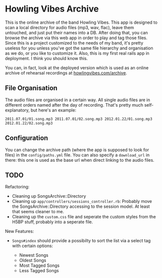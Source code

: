 # Howling Vibes Archive

This is the online archive of the band Howling Vibes. This app is designed to
scan a local directory for audio files (mp3, wav, flac), leave them untouched,
and just put their names into a DB. After doing that, you can browse the archive
via this web app in order to play and tag those files. Since this is a project
customized to the needs of my band, it's pretty useless for you unless you've
got the same file hierarchy and organisation as we do, or you like to customize
it. Also, this is my first real rails app in deployment. I think you should know
this.

You can, in fact, look at the deployed version which is used as an online
archive of rehearsal recordings at [howlingvibes.com/archive](www.howlingvibes.com/archive).

## File Organisation

The audio files are organised in a certain way. All single audio files are in
different orders named after the day of recording. That's pretty much
self-explanatory, but here's an example:

`2011.07.01/01.song.mp3
2011.07.01/02.song.mp3
2012.01.22/01.song.mp3
2012.01.22/02.song.mp3`

## Configuration

You can change the archive path (where the app is supposed to look for files) in
the `config/paths.yml` file. You can also specify a `download_url` in there:
this one is used as the base url when direct linking to the audio files.

## TODO

Refactoring: 

- Cleaning up SongsArchive::Directory
- Cleaning up `app/controllers/sessions_controller.rb`: Probably move the
  SongsArchive::Directory accessing to the session model. At least that seems
  cleaner to me.
- Cleaning up the `custom.css` file and seperate the custom styles from the H5BP
  stuff, probably into a seperate file.

New Features: 

- `Songs#index` should provide a possibilty to sort the list via a select tag with
  certain options: 

  - Newest Songs
  - Oldest Songs
  - Most Tagged Songs
  - Less Tagged Songs
